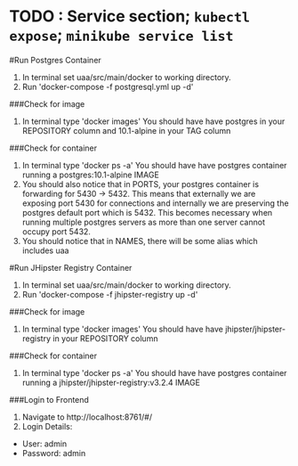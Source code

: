 # TODO : Service section; `kubectl expose`; `minikube service list`

#Run Postgres Container
1. In terminal set uaa/src/main/docker to working directory.
2. Run 'docker-compose -f postgresql.yml up -d'

###Check for image
1. In terminal type 'docker images'
You should have have postgres in your REPOSITORY column and 10.1-alpine in your TAG column

###Check for container
1. In terminal type 'docker ps -a'
You should have have postgres container running a postgres:10.1-alpine IMAGE
2. You should also notice that in PORTS, your postgres container is forwarding for 5430 -> 5432. This means that
externally we are exposing port 5430 for connections and internally we are preserving the postgres default port which is 5432.
This becomes necessary when running multiple postgres servers as more than one server cannot occupy port 5432.
3. You should notice that in NAMES, there will be some alias which includes uaa

#Run JHipster Registry Container
1. In terminal set uaa/src/main/docker to working directory.
2. Run 'docker-compose -f jhipster-registry up -d'

###Check for image
1. In terminal type 'docker images'
You should have have jhipster/jhipster-registry in your REPOSITORY column

###Check for container
1. In terminal type 'docker ps -a'
You should have have postgres container running a jhipster/jhipster-registry:v3.2.4 IMAGE

###Login to Frontend
1. Navigate to http://localhost:8761/#/ 
2. Login Details: 
- User: admin  
- Password: admin
